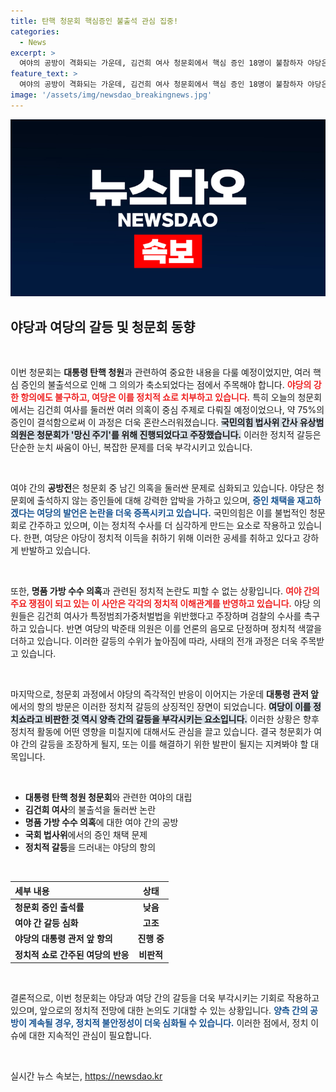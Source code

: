```yaml
---
title: 탄핵 청문회 핵심증인 불출석 관심 집중!
categories:
  - News
excerpt: >
  여야의 공방이 격화되는 가운데, 김건희 여사 청문회에서 핵심 증인 18명이 불참하자 야당은 항의 방문을, 여당은 이를 정치쇼라 반박했습니다. 여야 간 갈등이 심화되고 있는 지금, 그 배경은? 클릭해 확인하세요!
feature_text: >
  여야의 공방이 격화되는 가운데, 김건희 여사 청문회에서 핵심 증인 18명이 불참하자 야당은 항의 방문을, 여당은 이를 정치쇼라 반박했습니다. 여야 간 갈등이 심화되고 있는 지금, 그 배경은? 클릭해 확인하세요!
image: '/assets/img/newsdao_breakingnews.jpg'
---
```


<p><img src="/assets/img/newsdao_breakingnews.jpg" alt="flaretime 속보" /></p>

<h2 data-ke-size="size26">야당과 여당의 갈등 및 청문회 동향</h2>

<p data-ke-size="size16">&nbsp;</p>

<p>이번 청문회는 <b>대통령 탄핵 청원</b>과 관련하여 중요한 내용을 다룰 예정이었지만, 여러 핵심 증인의 불출석으로 인해 그 의의가 축소되었다는 점에서 주목해야 합니다. <b><span style="color: #ee2323;">야당의 강한 항의에도 불구하고, 여당은 이를 정치적 쇼로 치부하고 있습니다.</span></b> 특히 오늘의 청문회에서는 김건희 여사를 둘러싼 여러 의혹이 중심 주제로 다뤄질 예정이었으나, 약 75%의 증인이 결석함으로써 이 과정은 더욱 혼란스러워졌습니다. <b><span style="background-color: #21538527;">국민의힘 법사위 간사 유상범 의원은 청문회가 '망신 주기'를 위해 진행되었다고 주장했습니다.</span></b> 이러한 정치적 갈등은 단순한 눈치 싸움이 아닌, 복잡한 문제를 더욱 부각시키고 있습니다. </p>

<p data-ke-size="size16">&nbsp;</p>

<p>여야 간의 <b>공방전</b>은 청문회 중 남긴 의혹을 둘러싼 문제로 심화되고 있습니다. 야당은 청문회에 출석하지 않는 증인들에 대해 강력한 압박을 가하고 있으며, <b><span style="color: #1a5490;">증인 채택을 재고하겠다는 여당의 발언은 논란을 더욱 증폭시키고 있습니다.</span></b> 국민의힘은 이를 불법적인 청문회로 간주하고 있으며, 이는 정치적 수사를 더 심각하게 만드는 요소로 작용하고 있습니다. 한편, 여당은 야당이 정치적 이득을 취하기 위해 이러한 공세를 취하고 있다고 강하게 반발하고 있습니다. </p>

<p data-ke-size="size16">&nbsp;</p>

<p>또한, <b>명품 가방 수수 의혹</b>과 관련된 정치적 논란도 피할 수 없는 상황입니다. <b><span style="color: #ee2323;">여야 간의 주요 쟁점이 되고 있는 이 사안은 각각의 정치적 이해관계를 반영하고 있습니다.</span></b> 야당 의원들은 김건희 여사가 특정범죄가중처벌법을 위반했다고 주장하며 검찰의 수사를 촉구하고 있습니다. 반면 여당의 박준태 의원은 이를 언론의 음모로 단정하며 정치적 색깔을 더하고 있습니다. 이러한 갈등의 수위가 높아짐에 따라, 사태의 전개 과정은 더욱 주목받고 있습니다. </p>

<p data-ke-size="size16">&nbsp;</p>

<p>마지막으로, 청문회 과정에서 야당의 즉각적인 반응이 이어지는 가운데 <b>대통령 관저 앞</b>에서의 항의 방문은 이러한 정치적 갈등의 상징적인 장면이 되었습니다. <b><span style="background-color: #21538527;">여당이 이를 정치쇼라고 비판한 것 역시 양측 간의 갈등을 부각시키는 요소입니다.</span></b> 이러한 상황은 향후 정치적 활동에 어떤 영향을 미칠지에 대해서도 관심을 끌고 있습니다. 결국 청문회가 여야 간의 갈등을 조장하게 될지, 또는 이를 해결하기 위한 발판이 될지는 지켜봐야 할 대목입니다. </p>

<p data-ke-size="size16">&nbsp;</p>

<ul>
    <li><b>대통령 탄핵 청원 청문회</b>와 관련한 여야의 대립</li>
    <li><b>김건희 여사</b>의 불출석을 둘러싼 논란</li>
    <li><b>명품 가방 수수 의혹</b>에 대한 여야 간의 공방</li>
    <li><b>국회 법사위</b>에서의 증인 채택 문제</li>
    <li><b>정치적 갈등</b>을 드러내는 야당의 항의</li>
</ul>

<p data-ke-size="size16">&nbsp;</p>

<table>
    <thead>
        <tr>
            <th style="text-align: left;"><b>세부 내용</b></th>
            <th style="text-align: center;"><b>상태</b></th>
        </tr>
    </thead>
    <tbody>
        <tr>
            <td style="text-align: left;"><b>청문회 증인 출석률</b></td>
            <td style="text-align: center; height: 17px;"><b>낮음</b></td>
        </tr>
        <tr>
            <td style="text-align: left;"><b>여야 간 갈등 심화</b></td>
            <td style="text-align: center; height: 17px;"><b>고조</b></td>
        </tr>
        <tr>
            <td style="text-align: left;"><b>야당의 대통령 관저 앞 항의</b></td>
            <td style="text-align: center; height: 17px;"><b>진행 중</b></td>
        </tr>
        <tr>
            <td style="text-align: left;"><b>정치적 쇼로 간주된 여당의 반응</b></td>
            <td style="text-align: center; height: 17px;"><b>비판적</b></td>
        </tr>
    </tbody>
</table>

<p data-ke-size="size16">&nbsp;</p>

<p>결론적으로, 이번 청문회는 야당과 여당 간의 갈등을 더욱 부각시키는 기회로 작용하고 있으며, 앞으로의 정치적 전망에 대한 논의도 기대할 수 있는 상황입니다. <b><span style="color: #1a5490;">양측 간의 공방이 계속될 경우, 정치적 불안정성이 더욱 심화될 수 있습니다.</span></b> 이러한 점에서, 정치 이슈에 대한 지속적인 관심이 필요합니다. </p>

<p data-ke-size="size16">&nbsp;</p>
실시간 뉴스 속보는, <a href="https://newsdao.kr" rel="dofollow">https://newsdao.kr</a>


